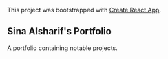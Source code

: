This project was bootstrapped with [Create React App](https://github.com/facebook/create-react-app).

## Sina Alsharif's Portfolio
A portfolio containing notable projects.

